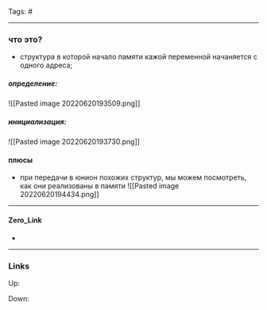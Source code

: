 Tags: #
***
### что это?
- структура в которой начало памяти кажой переменной начаняется с одного адреса;
##### определение:
![[Pasted image 20220620193509.png]]
##### инициализация: 
![[Pasted image 20220620193730.png]]
#### плюсы
- при передачи в юнион похожих структур, мы можем посмотреть, как они реализованы в памяти
![[Pasted image 20220620194434.png]]
***
#### Zero_Link
- 
***
### Links
Up:

Down:


